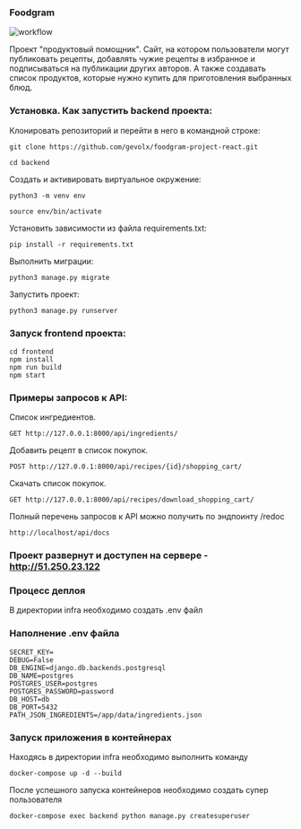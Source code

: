 ### Foodgram
![workflow](https://github.com/gevolx/foodgram-project-react/actions/workflows/foodgram_workflow.yml/badge.svg)

Проект "продуктовый помощник".
Сайт, на котором пользователи могут публиковать рецепты, добавлять чужие рецепты в избранное и подписываться на
публикации других авторов. А также создавать список продуктов, которые нужно купить для приготовления выбранных блюд.

### Установка. Как запустить backend проекта:

Клонировать репозиторий и перейти в него в командной строке:

```
git clone https://github.com/gevolx/foodgram-project-react.git
```

```
cd backend
```

Cоздать и активировать виртуальное окружение:

```
python3 -m venv env
```

```
source env/bin/activate
```

Установить зависимости из файла requirements.txt:

```
pip install -r requirements.txt
```

Выполнить миграции:

```
python3 manage.py migrate
```

Запустить проект:

```
python3 manage.py runserver
```

### Запуск frontend проекта:

```
cd frontend
npm install
npm run build
npm start
```

### Примеры запросов к API:

Список ингредиентов.

```
GET http://127.0.0.1:8000/api/ingredients/
```

Добавить рецепт в список покупок.

```
POST http://127.0.0.1:8000/api/recipes/{id}/shopping_cart/
```

Скачать список покупок.

```
GET http://127.0.0.1:8000/api/recipes/download_shopping_cart/
```

Полный перечень запросов к API можно получить по эндпоинту /redoc

```
http://localhost/api/docs
```

### Проект развернут и доступен на сервере - http://51.250.23.122

### Процесс деплоя

В директории infra необходимо создать .env файл

### Наполнение .env файла

```angular2html
SECRET_KEY=
DEBUG=False
DB_ENGINE=django.db.backends.postgresql
DB_NAME=postgres
POSTGRES_USER=postgres
POSTGRES_PASSWORD=password
DB_HOST=db
DB_PORT=5432
PATH_JSON_INGREDIENTS=/app/data/ingredients.json
```

### Запуск приложения в контейнерах

Находясь в директории infra необходимо выполнить команду

```
docker-compose up -d --build
```

После успешного запуска контейнеров необходимо создать супер пользователя

```
docker-compose exec backend python manage.py createsuperuser
```

